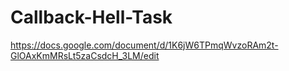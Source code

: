 # Callback-Hell-Task
https://docs.google.com/document/d/1K6jW6TPmqWvzoRAm2t-GlOAxKmMRsLt5zaCsdcH_3LM/edit
